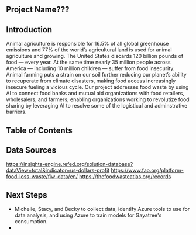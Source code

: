 ## Project Name???

## Introduction 
Animal agriculture is responsible for 16.5% of all global greenhouse emissions and 77% of the world’s agricultural land is used for animal agriculture and growing. The United States discards 120 billion pounds of food — every year. At the same time nearly 35 million people across America — including 10 million children — suffer from food insecurity. Animal farming puts a strain on our soil further reducing our planet’s ability to recuperate from climate disasters, making food access increasingly insecure fueling a vicious cycle. Our project addresses food waste by using AI to connect food banks and mutual aid organizations with food retailers, wholesalers, and farmers; enabling organizations working to revolutize food sharing by leveraging AI to resolve some of the logistical and adminstrative barriers.  

## Table of Contents

## Data Sources
https://insights-engine.refed.org/solution-database?dataView=total&indicator=us-dollars-profit
https://www.fao.org/platform-food-loss-waste/flw-data/en/
https://thefoodwasteatlas.org/records

## Next Steps 
- Michelle, Stacy, and Becky to collect data, identify Azure tools to use for data analysis, and using Azure to train models for Gayatree's consumption.
- 
